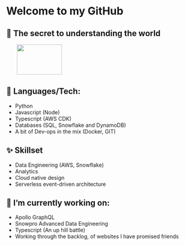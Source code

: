 # Welcome to my GitHub

## 🔭 The secret to understanding the world

&nbsp;&nbsp;&nbsp;&nbsp;&nbsp;&nbsp; <img src="https://render.githubusercontent.com/render/math?math=t = \frac{\bar x - \mu}{s / \sqrt{n}}" width="120" height="80">

## :mega: Languages/Tech:

* Python
* Javascript (Node)
* Typescript (AWS CDK)
* Databases (SQL, Snowflake and DynamoDB)
* A bit of Dev-ops in the mix (Docker, GIT)

## ✨ Skillset

* Data Engineering (AWS, Snowflake)
* Analytics 
* Cloud native design 
* Serverless event-driven architecture

## 🌱 I’m currently working on:

* Apollo GraphQL
* Snowpro Advanced Data Engineering 
* Typescript (An up hill battle)
* Working through the backlog, of websites I have promised friends


